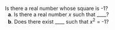 Is there a real number whose square is -1?  
  **a**. Is there a real number *x* such that \_\_\_\_?  
  **b**. Does there exist \_\_\_\_ such that *x*<sup>2</sup> = -1?
